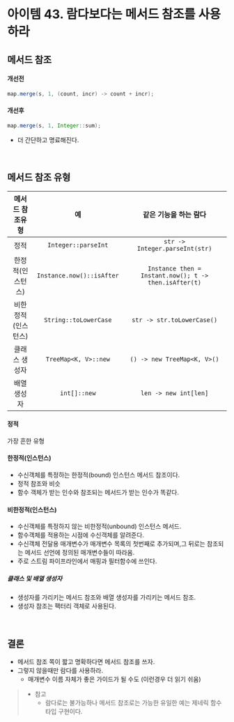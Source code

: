 # 아이템 43. 람다보다는 메서드 참조를 사용하라

## 메서드 참조
#### 개선전
```java
map.merge(s, 1, (count, incr) -> count + incr);
```
#### 개선후
```java
map.merge(s, 1, Integer::sum);
```
- 더 간단하고 명료해진다.

<br/>

## 메서드 참조 유형

|메서드 참조유형|예|같은 기능을 하는 람다|
|:----:|:-----:|:----:|
|정적|`Integer::parseInt`|`str -> Integer.parseInt(str)`|
|한정적(인스턴스)|`Instance.now()::isAfter`|`Instance then = Instant.now(); t -> then.isAfter(t)`|
|비한정적(인스턴스)|`String::toLowerCase`|`str -> str.toLowerCase()`|
|클래스 생성자|`TreeMap<K, V>::new`|`() -> new TreeMap<K, V>()`|
|배열 생성자|`int[]::new`|`len -> new int[len]`|

#### 정적
가장 흔한 유형
#### 한정적(인스턴스)
- 수신객체를 특정하는 한정적(bound) 인스턴스 메서드 참조이다.
- 정적 참조와 비슷
- 함수 객체가 받는 인수와 참조되는 메서드가 받는 인수가 똑같다.
#### 비한정적(인스턴스)
- 수신객체를 특정하지 않는 비한정적(unbound) 인스턴스 메서드.
- 함수객체를 적용하는 시점에 수신객체를 알려준다.
- 수신객체 전달용 매개변수가 매개변수 목록의 첫번째로 추가되며,그 뒤로는 참조되는 메서드 선언에 정의된 매개변수들이 따라옴.
- 주로 스트림 파이프라인에서 매핑과 필터함수에 쓰인다.
##### 클래스 및 배열 생성자
- 생성자를 가리키는 메서드 참조와 배열 생성자를 가리키는 메서드 참조.
- 생성자 참조는 팩터리 객체로 사용된다.

<br/>

## 결론
- 메서드 참조 쪽이 짧고 명확하다면 메서드 참조를 쓰자.
- 그렇지 않을때만 람다를 사용하라.
  - 매개변수 이름 자체가 좋은 가이드가 될 수도 (이런경우 더 읽기 쉬움)

> - 참고
>   - 람다로는 불가능하나 메서드 참조로는 가능한 유일한 예는 제네릭 함수 타입 구현이다.
